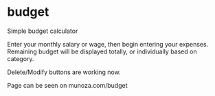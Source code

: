 # budget
Simple budget calculator

Enter your monthly salary or wage, then begin entering your expenses. Remaining budget will be displayed totally, or individually based on category.

Delete/Modify buttons are working now.

Page can be seen on munoza.com/budget

